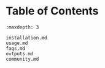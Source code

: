 ```{include} ../README.md
```

# Table of Contents

```{toctree}
:maxdepth: 3

installation.md
usage.md
faqs.md
outputs.md
community.md
```
